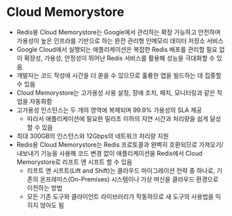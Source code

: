 # Cloud Memorystore

- Redis용 Cloud Memorystore는 Google에서 관리하는 확장 가능하고 안전하며 가용성이 높은 인프라를 기반으로 하는 완전 관리형 인메모리 데이터 저장소 서비스
- Google Cloud에서 실행되는 애플리케이션은 복잡한 Redis 배포를 관리할 필요 없이 확장성, 가용성, 안정성이 뛰어난 Redis 서비스를 활용해 성능을 극대화할 수 있음
- 개발자는 코드 작성에 시간을 더 쏟을 수 있으므로 훌륭한 앱을 빌드하는 데 집중할 수 있음
- Cloud Memorystore는 고가용성 사용 설정, 장애 조치, 패치, 모니터링과 같은 작업을 자동화함
- 고가용성 인스턴스는 두 개의 영역에 복제되며 99.9% 가용성의 SLA 제공
    - 따라서 애플리케이션에 필요한 밀리초 이하의 지연 시간과 처리량을 쉽게 달성할 수 있음
- 최대 300GB의 인스턴스와 12Gbps의 네트워크 처리량 지원
- Redis용 Cloud Memorystore는 Redis 프로토콜과 완벽히 호환되므로 가져오기/내보내기 기능을 사용해 코드 변경 없이 애플리케이션을 Redis에서 Cloud Memorystore로 리프트 앤 시프트 할 수 있음
    - 리프트 앤 시프트(Lift and Shift)는 클라우드 마이그레이션 전략 중 하나로, 기존의 온프레미스(On-Premises) 시스템이나 가상 머신을 클라우드 환경으로 이전하는 방법
    - 모든 기존 도구와 클라이언트 라이브러리가 작동하므로 새 도구의 사용법을 익히지 않아도 됨